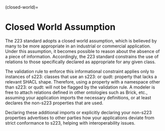 (closed-world)=
# Closed World Assumption

The 223 standard adopts a closed world assumption, which is believed by many to be more appropriate in an industrial or commercial application. Under this assumption, it becomes possible to reason about the absence of a piece of information. Accordingly, the 223 standard constrains the use of relations to those specifically declared as appropriate for any given class. 

The validation rule to enforce this informational constraint applies only to instances of s223: classes that use an s223: or qudt: property that lacks a relevant SHACL shape. 
Therefore, using a property with a namespace other than s223: or qudt: will not be flagged by the validation rule. A modeler is free to attach relations defined in other ontologies such as Brick, etc., assuming your application
imports the necessary definitions, or at least declares the non-s223 properties that are used.

Declaring these additional imports or explicitly declaring your non-s223 properties advertises to other parties how your applications deviate from strict conformance to s223, helping with interoperability issues.
